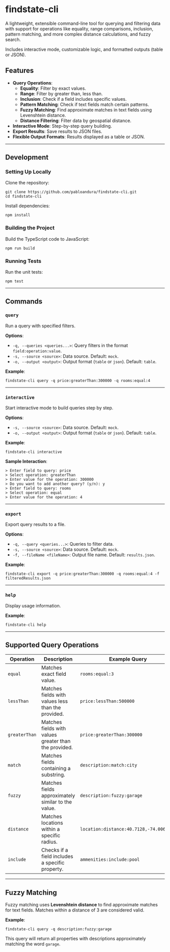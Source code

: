 # findstate-cli

A lightweight, extensible command-line tool for querying and filtering data with support for operations like equality, range comparisons, inclusion, pattern matching, and more complex distance calculations, and fuzzy search. 

Includes interactive mode, customizable logic, and formatted outputs (table or JSON).

## Features

- **Query Operations**:
  - **Equality**: Filter by exact values.
  - **Range**: Filter by greater than, less than.
  - **Inclusion**: Check if a field includes specific values.
  - **Pattern Matching**: Check if text fields match certain patterns.
  - **Fuzzy Matching**: Find approximate matches in text fields using Levenshtein distance.
  - **Distance Filtering**: Filter data by geospatial distance.
- **Interactive Mode**: Step-by-step query building.
- **Export Results**: Save results to JSON files.
- **Flexible Output Formats**: Results displayed as a table or JSON.

---

## Development

### Setting Up Locally

Clone the repository:

```
git clone https://github.com/pabloandura/findstate-cli.git
cd findstate-cli
```

Install dependencies:

```
npm install
```

### Building the Project

Build the TypeScript code to JavaScript:

```
npm run build
```

### Running Tests

Run the unit tests:

```
npm test
```

---

## Commands

### `query`

Run a query with specified filters.

**Options**:
- `-q, --queries <queries...>`: Query filters in the format `field:operation:value`.
- `-s, --source <source>`: Data source. Default: `mock`.
- `-o, --output <output>`: Output format (`table` or `json`). Default: `table`.

**Example**:

```
findstate-cli query -q price:greaterThan:300000 -q rooms:equal:4
```

---

### `interactive`

Start interactive mode to build queries step by step.

**Options**:
- `-s, --source <source>`: Data source. Default: `mock`.
- `-o, --output <output>`: Output format (`table` or `json`). Default: `table`.

**Example**:

```
findstate-cli interactive
```

**Sample Interaction**:

```
> Enter field to query: price
> Select operation: greaterThan
> Enter value for the operation: 300000
> Do you want to add another query? (y/n): y
> Enter field to query: rooms
> Select operation: equal
> Enter value for the operation: 4
```

---

### `export`

Export query results to a file.

**Options**:
- `-q, --query <queries...>`: Queries to filter data.
- `-s, --source <source>`: Data source. Default: `mock`.
- `-f, --fileName <fileName>`: Output file name. Default: `results.json`.

**Example**:

```
findstate-cli export -q price:greaterThan:300000 -q rooms:equal:4 -f filteredResults.json
```

---

### `help`

Display usage information.

**Example**:

```
findstate-cli help
```

---

## Supported Query Operations

| **Operation**   | **Description**                                      | **Example Query**                     |
|------------------|------------------------------------------------------|---------------------------------------|
| `equal`         | Matches exact field value.                           | `rooms:equal:3`                       |
| `lessThan`      | Matches fields with values less than the provided.   | `price:lessThan:500000`               |
| `greaterThan`   | Matches fields with values greater than the provided.| `price:greaterThan:300000`            |
| `match`         | Matches fields containing a substring.               | `description:match:city`              |
| `fuzzy`         | Matches fields approximately similar to the value.   | `description:fuzzy:garage`            |
| `distance`      | Matches locations within a specific radius.          | `location:distance:40.7128,-74.0060,10`|
| `include`       | Checks if a field includes a specific property.       | `ammenities:include:pool`             |

---

## Fuzzy Matching

Fuzzy matching uses **Levenshtein distance** to find approximate matches for text fields. Matches within a distance of 3 are considered valid.

**Example**:

```
findstate-cli query -q description:fuzzy:garage
```

This query will return all properties with descriptions approximately matching the word `garage`.

